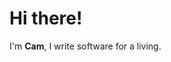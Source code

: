 # Hi there!
I'm **Cam**, I write software for a living.

<!--START_SECTION:waka-->
<!--END_SECTION:waka-->
